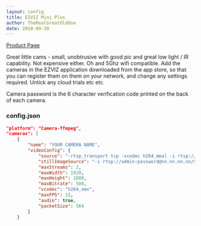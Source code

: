 ```yaml
---
layout: config
title: EZVIZ Mini Plus
author: TheRealGreatOldOne
date: 2018-09-30
---
```

[Product Page](https://www.ezvizlife.com/uk/product/mini-plus/916)

Great little cams - small, unobtrusive with good pic and great low light / IR capability. Not expensive either. Oh and 5Ghz wifi compatible. Add the cameras in the EZVIZ application downloaded from the app store, so that you can register them on them on your network, and change any settings required. Untick any cloud trials etc etc.

Camera password is the 6 character verification code printed on the back of each camera.

### config.json

```json
"platform": "Camera-ffmpeg",
"cameras": [
    {
        "name": "YOUR CAMERA NAME",
        "videoConfig": {
            "source": "-rtsp_transport tcp -vcodec h264_mmal -i rtsp://admin:password@nn.nn.nn.nn/Streaming/Channels/1",
            "stillImageSource": "-i rtsp://admin:password@nn.nn.nn.nn/Streaming/Channels/1/picture",
            "maxStreams": 2,
            "maxWidth": 1920,
            "maxHeight": 1080,
            "maxBitrate": 500,
            "vcodec": "h264_omx",
            "maxFPS": 15,
            "audio": true,
            "packetSize": 564
        }
    }
```
